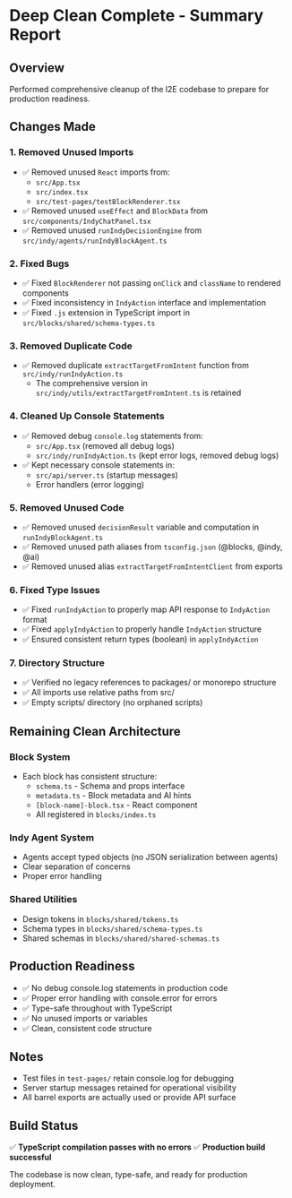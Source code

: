 # Deep Clean Complete - Summary Report

## Overview
Performed comprehensive cleanup of the I2E codebase to prepare for production readiness.

## Changes Made

### 1. Removed Unused Imports
- ✅ Removed unused `React` imports from:
  - `src/App.tsx`
  - `src/index.tsx`
  - `src/test-pages/testBlockRenderer.tsx`
- ✅ Removed unused `useEffect` and `BlockData` from `src/components/IndyChatPanel.tsx`
- ✅ Removed unused `runIndyDecisionEngine` from `src/indy/agents/runIndyBlockAgent.ts`

### 2. Fixed Bugs
- ✅ Fixed `BlockRenderer` not passing `onClick` and `className` to rendered components
- ✅ Fixed inconsistency in `IndyAction` interface and implementation
- ✅ Fixed `.js` extension in TypeScript import in `src/blocks/shared/schema-types.ts`

### 3. Removed Duplicate Code
- ✅ Removed duplicate `extractTargetFromIntent` function from `src/indy/runIndyAction.ts`
  - The comprehensive version in `src/indy/utils/extractTargetFromIntent.ts` is retained

### 4. Cleaned Up Console Statements
- ✅ Removed debug `console.log` statements from:
  - `src/App.tsx` (removed all debug logs)
  - `src/indy/runIndyAction.ts` (kept error logs, removed debug logs)
- ✅ Kept necessary console statements in:
  - `src/api/server.ts` (startup messages)
  - Error handlers (error logging)

### 5. Removed Unused Code
- ✅ Removed unused `decisionResult` variable and computation in `runIndyBlockAgent.ts`
- ✅ Removed unused path aliases from `tsconfig.json` (@blocks, @indy, @ai)
- ✅ Removed unused alias `extractTargetFromIntentClient` from exports

### 6. Fixed Type Issues
- ✅ Fixed `runIndyAction` to properly map API response to `IndyAction` format
- ✅ Fixed `applyIndyAction` to properly handle `IndyAction` structure
- ✅ Ensured consistent return types (boolean) in `applyIndyAction`

### 7. Directory Structure
- ✅ Verified no legacy references to packages/ or monorepo structure
- ✅ All imports use relative paths from src/
- ✅ Empty scripts/ directory (no orphaned scripts)

## Remaining Clean Architecture

### Block System
- Each block has consistent structure:
  - `schema.ts` - Schema and props interface
  - `metadata.ts` - Block metadata and AI hints
  - `[block-name]-block.tsx` - React component
  - All registered in `blocks/index.ts`

### Indy Agent System
- Agents accept typed objects (no JSON serialization between agents)
- Clear separation of concerns
- Proper error handling

### Shared Utilities
- Design tokens in `blocks/shared/tokens.ts`
- Schema types in `blocks/shared/schema-types.ts`
- Shared schemas in `blocks/shared/shared-schemas.ts`

## Production Readiness
- ✅ No debug console.log statements in production code
- ✅ Proper error handling with console.error for errors
- ✅ Type-safe throughout with TypeScript
- ✅ No unused imports or variables
- ✅ Clean, consistent code structure

## Notes
- Test files in `test-pages/` retain console.log for debugging
- Server startup messages retained for operational visibility
- All barrel exports are actually used or provide API surface

## Build Status
✅ **TypeScript compilation passes with no errors**
✅ **Production build successful**

The codebase is now clean, type-safe, and ready for production deployment. 